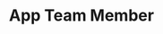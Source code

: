 ---
layout: member
weight: 5000
name: Kwangho Jung 
title: App Team Member
img: /assets/images/members/Kevin.jpg
email: KEVINJUNG1998@GMAIL.COM
status: alumni
year: 2020
alumni_position: A Random Location (Touring the world)
biography: Kwangho (Kevin) Jung was a member of BioT application team. He is deeply interested in processing pulp and paper, oil and gas and brewing beers. He hoped to improve the beer brewing process of BioT through creating a mobile application that allows monitering of specific gravity, pH, and temperature. 

linkedin: https://www.linkedin.com/in/kwangho-jung-499b27172/
---